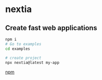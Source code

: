 # nextia

## Create fast web applications

```sh
npm i
# Go to examples
cd examples
```

```sh
# create project
npx nextia@latest my-app
```

[npm](https://www.npmjs.com/package/nextia)

